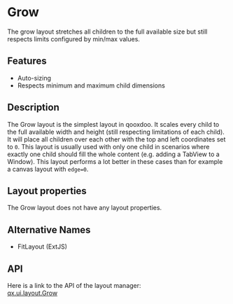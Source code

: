 Grow
====

The grow layout stretches all children to the full available size but
still respects limits configured by min/max values.

Features
--------

-   Auto-sizing
-   Respects minimum and maximum child dimensions

Description
-----------

The Grow layout is the simplest layout in qooxdoo. It scales every child
to the full available width and height (still respecting limitations of
each child). It will place all children over each other with the top and
left coordinates set to `0`. This layout is usually used with only one
child in scenarios where exactly one child should fill the whole content
(e.g. adding a TabView to a Window). This layout performs a lot better
in these cases than for example a canvas layout with `edge=0`.

Layout properties
-----------------

The Grow layout does not have any layout properties.

Alternative Names
-----------------

-   FitLayout (ExtJS)

API
---

Here is a link to the API of the layout manager:\
[qx.ui.layout.Grow](http://demo.qooxdoo.org/%{version}/apiviewer/index.html#qx.ui.layout.Grow)

